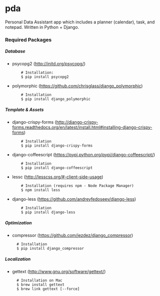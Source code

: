 # pda

Personal Data Assistant app which includes a planner (calendar), task, and notepad. Written in Python + Django.

### Required Packages

##### Database

  * psycopg2 (http://initd.org/psycopg/)

            # Installation:
            $ pip install psycopg2

  * polymorphic (https://github.com/chrisglass/django_polymorphic)

            # Installation
            $ pip install django_polymorphic

##### Template & Assets

  * django-crispy-forms (http://django-crispy-forms.readthedocs.org/en/latest/install.html#installing-django-crispy-forms)

            # Installation
            $ pip install django-crispy-forms

  * django-coffeescript (https://pypi.python.org/pypi/django-coffeescript/)

            # Installation
            $ pip install django-coffeescript

  * lessc (http://lesscss.org/#-client-side-usage)

            # Installation (requires npm - Node Package Manager)
            $ npm install less

  * django-less (https://github.com/andreyfedoseev/django-less)

            # Installation
            $ pip install django-less

##### Optimization

  *   compressor (https://github.com/jezdez/django_compressor)

            # Installation
            $ pip install django_compressor

##### Localization

  *   gettext (http://www.gnu.org/software/gettext/)

            # Installation on Mac
            $ brew install gettext
            $ brew link gettext [--force]
